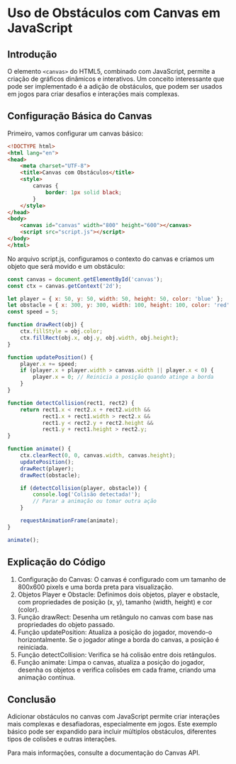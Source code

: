 # Uso de Obstáculos com Canvas em JavaScript

## Introdução

O elemento `<canvas>` do HTML5, combinado com JavaScript, permite a criação de gráficos dinâmicos e interativos. Um conceito interessante que pode ser implementado é a adição de obstáculos, que podem ser usados em jogos para criar desafios e interações mais complexas.

## Configuração Básica do Canvas

Primeiro, vamos configurar um canvas básico:

```html
<!DOCTYPE html>
<html lang="en">
<head>
    <meta charset="UTF-8">
    <title>Canvas com Obstáculos</title>
    <style>
        canvas {
            border: 1px solid black;
        }
    </style>
</head>
<body>
    <canvas id="canvas" width="800" height="600"></canvas>
    <script src="script.js"></script>
</body>
</html>
```

No arquivo script.js, configuramos o contexto do canvas e criamos um objeto que será movido e um obstáculo:

``` javascript
const canvas = document.getElementById('canvas');
const ctx = canvas.getContext('2d');

let player = { x: 50, y: 50, width: 50, height: 50, color: 'blue' };
let obstacle = { x: 300, y: 300, width: 100, height: 100, color: 'red' };
const speed = 5;

function drawRect(obj) {
    ctx.fillStyle = obj.color;
    ctx.fillRect(obj.x, obj.y, obj.width, obj.height);
}

function updatePosition() {
    player.x += speed;
    if (player.x + player.width > canvas.width || player.x < 0) {
        player.x = 0; // Reinicia a posição quando atinge a borda
    }
}

function detectCollision(rect1, rect2) {
    return rect1.x < rect2.x + rect2.width &&
           rect1.x + rect1.width > rect2.x &&
           rect1.y < rect2.y + rect2.height &&
           rect1.y + rect1.height > rect2.y;
}

function animate() {
    ctx.clearRect(0, 0, canvas.width, canvas.height);
    updatePosition();
    drawRect(player);
    drawRect(obstacle);

    if (detectCollision(player, obstacle)) {
        console.log('Colisão detectada!');
        // Parar a animação ou tomar outra ação
    }

    requestAnimationFrame(animate);
}

animate();
```

## Explicação do Código
1. Configuração do Canvas: O canvas é configurado com um tamanho de 800x600 pixels e uma borda preta para visualização.
2. Objetos Player e Obstacle: Definimos dois objetos, player e obstacle, com propriedades de posição (x, y), tamanho (width, height) e cor (color).
3. Função drawRect: Desenha um retângulo no canvas com base nas propriedades do objeto passado.
4. Função updatePosition: Atualiza a posição do jogador, movendo-o horizontalmente. Se o jogador atinge a borda do canvas, a posição é reiniciada.
5. Função detectCollision: Verifica se há colisão entre dois retângulos.
6. Função animate: Limpa o canvas, atualiza a posição do jogador, desenha os objetos e verifica colisões em cada frame, criando uma animação contínua.

## Conclusão
Adicionar obstáculos no canvas com JavaScript permite criar interações mais complexas e desafiadoras, especialmente em jogos. 
Este exemplo básico pode ser expandido para incluir múltiplos obstáculos, diferentes tipos de colisões e outras interações.

Para mais informações, consulte a documentação do Canvas API.